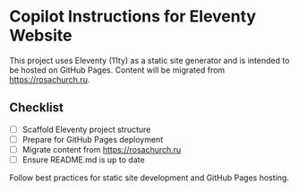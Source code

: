 # Copilot Instructions for Eleventy Website

This project uses Eleventy (11ty) as a static site generator and is intended to be hosted on GitHub Pages. Content will be migrated from https://rosachurch.ru.

## Checklist
- [ ] Scaffold Eleventy project structure
- [ ] Prepare for GitHub Pages deployment
- [ ] Migrate content from https://rosachurch.ru
- [ ] Ensure README.md is up to date

Follow best practices for static site development and GitHub Pages hosting.
